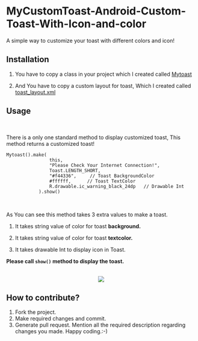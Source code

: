 # MyCustomToast-Android-Custom-Toast-With-Icon-and-color

A simple way to customize your toast with different colors and icon!
<br>


## Installation

1. You have to copy a class in your project which I created called <a href="https://github.com/meet30997/MyCustomToast-Android-Custom-Toast-With-Icon-and-color/blob/master/app/src/main/java/com/backendme/customtoast/Mytoast.kt">Mytoast</a>

2. And You have to copy a custom layout for toast, Which I created called <a href="https://github.com/meet30997/MyCustomToast-Android-Custom-Toast-With-Icon-and-color/blob/master/app/src/main/res/layout/toast_layout.xml">toast_layout.xml</a>

## Usage
<br>

There is a only one standard method to display customized toast, This method returns a customized toast!

```
Mytoast().make(
                this,
                "Please Check Your Internet Connection!",
                Toast.LENGTH_SHORT,
                "#f44336",     // Toast BackgroundColor
                #ffffff,      // Toast TextColor
                R.drawable.ic_warning_black_24dp   // Drawable Int
            ).show()
```
<br>

As You can see this method takes 3 extra values to make a toast.

1.  It takes string value of color for toast <b>background.</b>

2.  It takes string value of color for toast <b>textcolor.</b>

3.  It takes drawable Int to display icon in Toast.

<b>Please call `show()` method to display the toast.</b><br><br>

<p align="center">
<img src="https://drive.google.com/uc?id=1bcjKQMFSUVagwAKH6vOZMnrdLdvsFY4W"/>
</p>

## How to contribute?
1. Fork the project.
2. Make required changes and commit.
3. Generate pull request. Mention all the required description regarding changes you made. Happy coding.:-)
